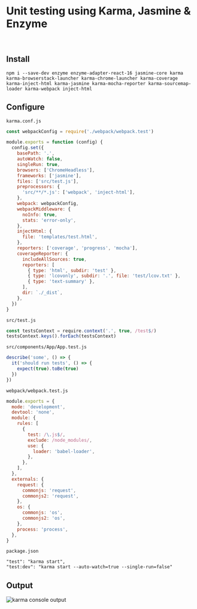 # Unit testing using Karma, Jasmine & Enzyme

&nbsp;

## Install

```shell
npm i --save-dev enzyme enzyme-adapter-react-16 jasmine-core karma karma-browserstack-launcher karma-chrome-launcher karma-coverage karma-inject-html karma-jasmine karma-mocha-reporter karma-sourcemap-loader karma-webpack inject-html
```

## Configure

`karma.conf.js`

```js
const webpackConfig = require('./webpack/webpack.test')

module.exports = function (config) {
  config.set({
    basePath: '.',
    autoWatch: false,
    singleRun: true,
    browsers: ['ChromeHeadless'],
    frameworks: ['jasmine'],
    files: ['src/test.js'],
    preprocessors: {
      'src/**/*.js': ['webpack', 'inject-html'],
    },
    webpack: webpackConfig,
    webpackMiddleware: {
      noInfo: true,
      stats: 'error-only',
    },
    injectHtml: {
      file: 'templates/test.html',
    },
    reporters: ['coverage', 'progress', 'mocha'],
    coverageReporter: {
      includeAllSources: true,
      reporters: [
        { type: 'html', subdir: 'test' },
        { type: 'lcovonly', subdir: '.', file: 'test/lcov.txt' },
        { type: 'text-summary' },
      ],
      dir: `./_dist`,
    },
  })
}
```

`src/test.js`

```js
const testsContext = require.context('.', true, /test$/)
testsContext.keys().forEach(testsContext)
```

`src/components/App/App.test.js`

```js
describe('some', () => {
  it('should run tests', () => {
    expect(true).toBe(true)
  })
})
```

`webpack/webpack.test.js`

```js
module.exports = {
  mode: 'development',
  devtool: 'none',
  module: {
    rules: [
      {
        test: /\.js$/,
        exclude: /node_modules/,
        use: {
          loader: 'babel-loader',
        },
      },
    ],
  },
  externals: {
    request: {
      commonjs: 'request',
      commonjs2: 'request',
    },
    os: {
      commonjs: 'os',
      commonjs2: 'os',
    },
    process: 'process',
  },
}
```

`package.json`

```shell
"test": "karma start",
"test:dev": "karma start --auto-watch=true --single-run=false"
```

## Output

![karma console output](/posts/web/karma-console-output.png 'karma console output')
